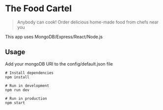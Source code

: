 # The Food Cartel

> Anybody can cook!
> Order delicious home-made food from chefs near you

This app uses MongoDB/Express/React/Node.js

## Usage

Add your mongoDB URI to the config/default.json file

```
# Install dependencies
npm install

# Run in development
npm run dev

# Run in production
npm start
```


